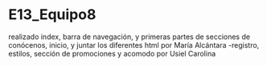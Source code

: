 # E13_Equipo8
realizado index, barra de navegación, y primeras partes de secciones de conócenos, inicio, y juntar los diferentes html por María Alcántara 
-registro, estilos, sección de promociones y acomodo por Usiel Carolina 
